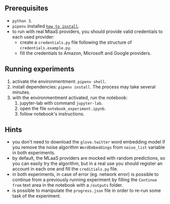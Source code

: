 ## Prerequisites
- `python 3`.
- `pipenv` installed [``how to install``](https://pipenv.pypa.io/en/latest/#install-pipenv-today).
- to run with real MlaaS providers, you should provide valid credentials to each used provider:
    - create a `credentials.py` file following the structure of `credentials.example.py`.
    - fill the credentials to Amazon, Microsoft and Google providers.
## Running experiments
1. activate the environmentment: ``pipenv shell``.
2. install dependencies: ``pipenv install``. The process may take several minutes.
2. with the environmentment activated, run the notebook: 
    1. jupyter-lab with command ``jupyter-lab``.
    2. open the file `notebook_experiment.ipynb`.
    3. follow notebook's instructions.

## Hints
- you don't need to download the `glove.twitter` word embedding model if you remove the noise algorithm `WordEmbeddings` from `noise_list` variable in both experiments.
- by default, the MLaaS providers are mocked with random predictions, so you can easily try the algorithm, but in a real use you should register an account in each one and fill the `creditials.py` file.
- in both experiments, in case of error (eg. network error) is possible to continue from a previously running experiment by filling the `Continue from` text area in the notebook with a `/outputs` folder.
- is possible to manipulate the `progress.json` file in order to re-run some task of the experiment.